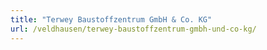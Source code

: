 ```yaml
---
title: "Terwey Baustoffzentrum GmbH & Co. KG"
url: /veldhausen/terwey-baustoffzentrum-gmbh-und-co-kg/
---
```

